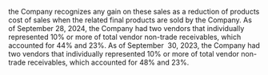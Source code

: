 the Company recognizes any gain on these sales as a reduction of products cost of sales when the related final products are
sold by the Company. As of September 28, 2024, the Company had two vendors that individually represented 10% or more of
total  vendor  non-trade  receivables,  which  accounted  for  44%  and  23%.  As  of  September  30,  2023,  the  Company  had  two
vendors that individually represented 10% or more of total vendor non-trade receivables, which accounted for 48% and 23%.